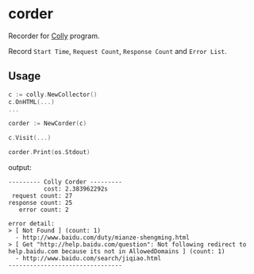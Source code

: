 # corder

Recorder for [Colly](https://github.com/gocolly/colly) program.

Record `Start Time`, `Request Count`, `Response Count` and `Error List`.

## Usage

```go
c := colly.NewCollector()
c.OnHTML(...)
...

corder := NewCorder(c)

c.Visit(...)

corder.Print(os.Stdout)
```

output:

```
--------- Colly Corder ---------
          cost: 2.383962292s
 request count: 27
response count: 25
   error count: 2

error detail:
> [ Not Found ] (count: 1)
  - http://www.baidu.com/duty/mianze-shengming.html
> [ Get "http://help.baidu.com/question": Not following redirect to help.baidu.com because its not in AllowedDomains ] (count: 1)
  - http://www.baidu.com/search/jiqiao.html
--------------------------------
```